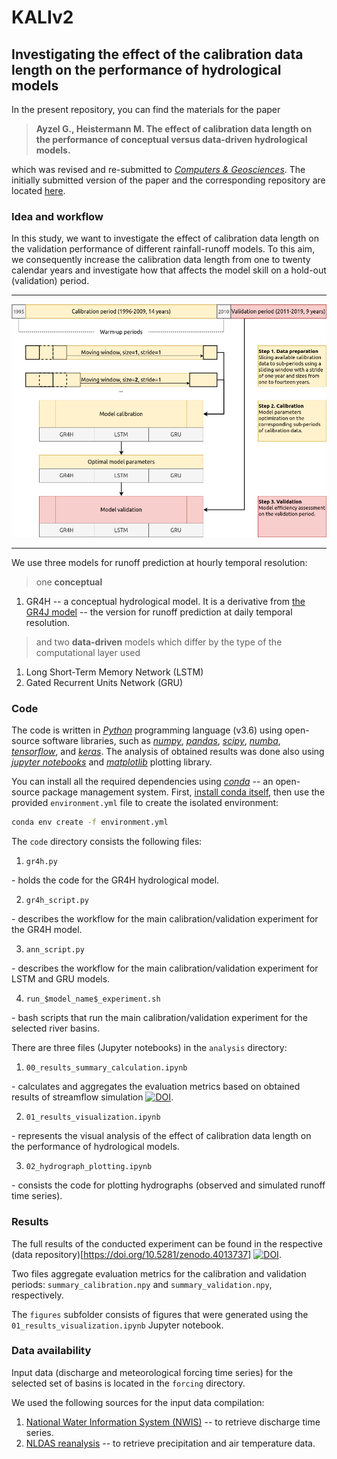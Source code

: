 # KALIv2

## Investigating the effect of the calibration data length on the performance of hydrological models

In the present repository, you can find the materials for the paper 

> **Ayzel G., Heistermann M. The effect of calibration data length on the performance of conceptual versus data-driven hydrological models.** 

which was revised and re-submitted to [*Computers & Geosciences*](https://www.sciencedirect.com/journal/computers-and-geosciences). The initially submitted version of the paper and the corresponding repository are located [here](https://github.com/hydrogo/KALI).


### Idea and workflow

In this study, we want to investigate the effect of calibration data length on the validation performance of different rainfall-runoff models. To this aim, we consequently increase the calibration data length from one to twenty calendar years and investigate how that affects the model skill on a hold-out (validation) period. 

-----

![](figures/workflow.png)

-----

We use three models for runoff prediction at hourly temporal resolution:

> one **conceptual**

1. GR4H -- a conceptual hydrological model. It is a derivative from [the GR4J model](https://webgr.inrae.fr/en/models/daily-hydrological-model-gr4j/) -- the version for runoff prediction at daily temporal resolution.

> and two **data-driven** models which differ by the type of the computational layer used

1. Long Short-Term Memory Network (LSTM)
2. Gated Recurrent Units Network (GRU)

### Code

The code is written in [*Python*](https://docs.python.org/) programming language (v3.6) using open-source software libraries, such as [*numpy*](https://numpy.org/), [*pandas*](https://pandas.pydata.org/), [*scipy*](https://www.scipy.org/), [*numba*](http://numba.pydata.org/), [*tensorflow*](https://www.tensorflow.org/), and [*keras*](https://keras.io/). The analysis of obtained results was done also using [*jupyter notebooks*](https://jupyter.org/) and [*matplotlib*](https://matplotlib.org/) plotting library.

You can install all the required dependencies using [*conda*](https://docs.conda.io/projects/conda/en/latest/index.html) -- an open-source package management system. First, [install conda itself](https://docs.conda.io/projects/conda/en/latest/user-guide/install/index.html), then use the provided `environment.yml` file to create the isolated environment:

```bash
conda env create -f environment.yml
```

The `code` directory consists the following files:
1. `gr4h.py`

\- holds the code for the GR4H hydrological model. 

2. `gr4h_script.py`

\- describes the workflow for the main calibration/validation experiment for the GR4H model.

3. `ann_script.py`

\- describes the workflow for the main calibration/validation experiment for LSTM and GRU models.

4. `run_$model_name$_experiment.sh`

\- bash scripts that run the main calibration/validation experiment for the selected river basins.


There are three files (Jupyter notebooks) in the `analysis` directory:
1. `00_results_summary_calculation.ipynb`

\- calculates and aggregates the evaluation metrics based on obtained results of streamflow simulation [![DOI](https://zenodo.org/badge/DOI/10.5281/zenodo.4013737.svg)](https://doi.org/10.5281/zenodo.4013737).

2. `01_results_visualization.ipynb`

\- represents the visual analysis of the effect of calibration data length on the performance of hydrological models.

3. `02_hydrograph_plotting.ipynb`

\- consists the code for plotting hydrographs (observed and simulated runoff time series).


### Results

The full results of the conducted experiment can be found in the respective (data repository)[https://doi.org/10.5281/zenodo.4013737] [![DOI](https://zenodo.org/badge/DOI/10.5281/zenodo.4013737.svg)](https://doi.org/10.5281/zenodo.4013737). 

Two files aggregate evaluation metrics for the calibration and validation periods: `summary_calibration.npy` and `summary_validation.npy`, respectively. 

The `figures` subfolder consists of figures that were generated using the `01_results_visualization.ipynb` Jupyter notebook.


### Data availability

Input data (discharge and meteorological forcing time series) for the selected set of basins is located in the `forcing` directory. 

We used the following sources for the input data compilation:
1. [National Water Information System (NWIS)](https://nwis.waterdata.usgs.gov/nwis) -- to retrieve discharge time series.
2. [NLDAS reanalysis](https://disc.gsfc.nasa.gov/datasets/NLDAS_FORA0125_H_002/summary) -- to retrieve precipitation and air temperature data.
